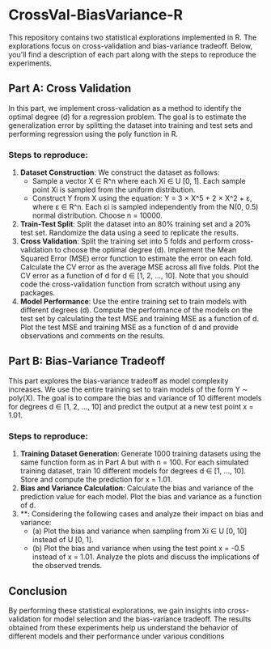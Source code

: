 # CrossVal-BiasVariance-R

This repository contains two statistical explorations implemented in R. The explorations focus on cross-validation and bias-variance tradeoff. Below, you'll find a description of each part along with the steps to reproduce the experiments.

## Part A: Cross Validation

In this part, we implement cross-validation as a method to identify the optimal degree (d) for a regression problem. The goal is to estimate the generalization error by splitting the dataset into training and test sets and performing regression using the poly function in R.

### Steps to reproduce:
1. **Dataset Construction**: We construct the dataset as follows:
   - Sample a vector X ∈ R^n where each Xi ∈ U [0, 1]. Each sample point Xi is sampled from the uniform distribution.
   - Construct Y from X using the equation: Y = 3 × X^5 + 2 × X^2 + ε, where ε ∈ R^n. Each εi is sampled independently from the N(0, 0.5) normal distribution. Choose n = 10000.
2. **Train-Test Split**: Split the dataset into an 80% training set and a 20% test set. Randomize the data using a seed to replicate the results.
3. **Cross Validation**: Split the training set into 5 folds and perform cross-validation to choose the optimal degree (d). Implement the Mean Squared Error (MSE) error function to estimate the error on each fold. Calculate the CV error as the average MSE across all five folds. Plot the CV error as a function of d for d ∈ [1, 2, ..., 10]. Note that you should code the cross-validation function from scratch without using any packages.
4. **Model Performance**: Use the entire training set to train models with different degrees (d). Compute the performance of the models on the test set by calculating the test MSE and training MSE as a function of d. Plot the test MSE and training MSE as a function of d and provide observations and comments on the results.

## Part B: Bias-Variance Tradeoff

This part explores the bias-variance tradeoff as model complexity increases. We use the entire training set to train models of the form Y ∼ poly(X). The goal is to compare the bias and variance of 10 different models for degrees d ∈ [1, 2, ..., 10] and predict the output at a new test point x = 1.01.

### Steps to reproduce:
1. **Training Dataset Generation**: Generate 1000 training datasets using the same function form as in Part A but with n = 100. For each simulated training dataset, train 10 different models for degrees d ∈ [1, ..., 10]. Store and compute the prediction for x = 1.01.
2. **Bias and Variance Calculation**: Calculate the bias and variance of the prediction value for each model. Plot the bias and variance as a function of d.
3. **: Considering the following cases and analyze their impact on bias and variance:
   - (a) Plot the bias and variance when sampling from Xi ∈ U [0, 10] instead of U [0, 1].
   - (b) Plot the bias and variance when using the test point x = -0.5 instead of x = 1.01.
   Analyze the plots and discuss the implications of the observed trends. 

## Conclusion

By performing these statistical explorations, we gain insights into cross-validation for model selection and the bias-variance tradeoff. The results obtained from these experiments help us understand the behavior of different models and their performance under various conditions
